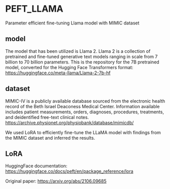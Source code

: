 # PEFT_LLAMA

Parameter efficient fine-tuning Llama model with MIMIC dataset

## model
The model that has been utilized is Llama 2.
Llama 2 is a collection of pretrained and fine-tuned generative text models ranging in scale from 7 billion to 70 billion parameters. 
This is the repository for the 7B pretrained model, converted for the Hugging Face Transformers format: 
https://huggingface.co/meta-llama/Llama-2-7b-hf

## dataset
MIMIC-IV is a publicly available database sourced from the electronic health record of the Beth Israel Deaconess Medical Center. Information available includes patient measurements, orders, diagnoses, procedures, treatments, and deidentified free-text clinical notes.
https://archive.physionet.org/physiobank/database/mimicdb/

We used LoRA to efficiently fine-tune the LLaMA model with findings from the MIMIC dataset and inferred the results.

## LoRA
HuggingFace documentation:
https://huggingface.co/docs/peft/en/package_reference/lora

Original paper:
https://arxiv.org/abs/2106.09685
